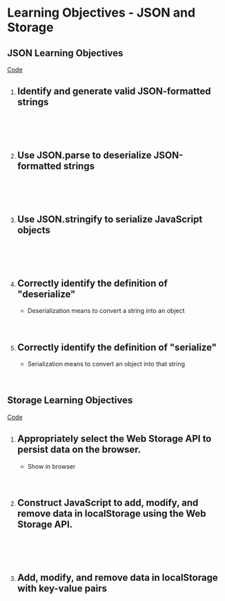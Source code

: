 # Learning Objectives - JSON and Storage

## JSON Learning Objectives

[Code](./json.js)
1. ## Identify and generate valid JSON-formatted strings
<br><br><br>

2. ## Use JSON.parse to deserialize JSON-formatted strings
<br><br><br>

3. ## Use JSON.stringify to serialize JavaScript objects
<br><br><br>

4. ## Correctly identify the definition of "deserialize"
   - Deserialization means to convert a string into an object
<br><br><br>

5. ## Correctly identify the definition of "serialize"
   - Serialization means to convert an object into that string
<br><br><br>

## Storage Learning Objectives
[Code](./local-storage.js)
1. ## Appropriately select the Web Storage API to persist data on the browser.
   - Show in browser
<br><br><br>

2. ## Construct JavaScript to add, modify, and remove data in localStorage using the Web Storage API.
<br><br><br>

3. ## Add, modify, and remove data in localStorage with key-value pairs